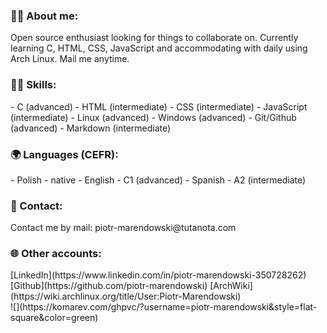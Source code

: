 <h3>🙋‍♂️ About me:</h3>
Open source enthusiast looking for things to collaborate on. Currently learning C, HTML, CSS, JavaScript and accommodating with daily using Arch Linux. Mail me anytime.

<h3>👨‍💻 Skills:</h3>
- C (advanced)
- HTML (intermediate)
- CSS (intermediate)
- JavaScript (intermediate)
- Linux (advanced)
- Windows (advanced)
- Git/Github (advanced)
- Markdown (intermediate)

<h3>🌍 Languages (CEFR):</h3>
- Polish - native
- English - C1 (advanced)
- Spanish - A2 (intermediate)

<h3>💬 Contact:</h3>
Contact me by mail: piotr-marendowski@tutanota.com

<h3>🌐 Other accounts:</h3>
[LinkedIn](https://www.linkedin.com/in/piotr-marendowski-350728262)
[Github](https://github.com/piotr-marendowski)
[ArchWiki](https://wiki.archlinux.org/title/User:Piotr-Marendowski)
<br>
![](https://komarev.com/ghpvc/?username=piotr-marendowski&style=flat-square&color=green)
